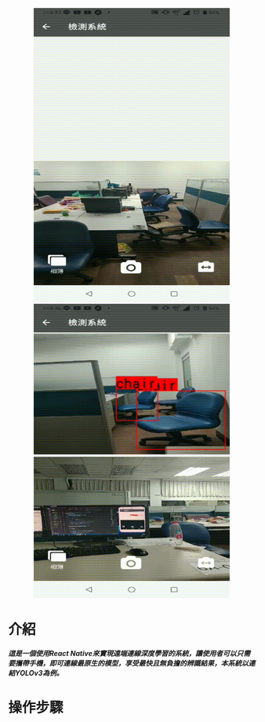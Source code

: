 <div align="center">
   <img src="https://github.com/bruce601080102/Expo_ReactNative_ObjectDection_CloudConnection/blob/master/img/136944.gif"  width="400" height="600" "  />
   <img src="https://github.com/bruce601080102/Expo_ReactNative_ObjectDection_CloudConnection/blob/master/img/136942.gif"  width="400" height="600" " />                         </div>
  


# 介紹
##### **這是一個使用React Native來實現遠端連線深度學習的系統，讓使用者可以只需要攜帶手機，即可連線最原生的模型，享受最快且無負擔的辨識結果，本系統以連結YOLOv3為例。**
# 操作步驟

